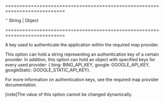===========================================================================
<!--default-->''<!--/default-->
<!--type-->String | Object<!--/type-->
===========================================================================

<!--shortDescription-->
A key used to authenticate the application within the required map provider.
<!--/shortDescription-->

<!--fullDescription-->
This option can hold a string representing an authentication key of a certain provider. In addition, this option can hold an object with specified keys for every used provider: { bing: BING_API_KEY, google: GOOGLE_API_KEY, googleStatic: GOOGLE_STATIC_API_KEY}.

For more information on authentication keys, see the required map provider documentation.

[note]The value of this option cannot be changed dynamically.
<!--/fullDescription-->